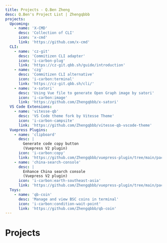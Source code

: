 ```yaml
---
title: Projects - Q.Ben Zheng
desc: Q.Ben's Project List | Zhengqbbb
projects:
  Upcoming:
    - name: 'X-CMD'
      desc: 'Collection of CLI'
      icon: 'x-cmd'
      link: 'https://github.com/x-cmd'
  CLI:
    - name: 'cz-git'
      desc: 'Commitizen CLI adapter'
      icon: 'i-carbon-plug'
      link: 'https://cz-git.qbb.sh/guide/introduction'
    - name: 'czg'
      desc: 'Commitizen CLI alternative'
      icon: 'i-carbon:terminal'
      link: 'https://cz-git.qbb.sh/cli/'
    - name: 'x-satori'
      desc: 'Using Vue file to generate Open Graph image by satori'
      icon: 'i-carbon:image'
      link: 'https://github.com/Zhengqbbb/x-satori'
  VS Code Extensions:
    - name: 'vitesse-qb'
      desc: 'VS Code theme fork by Vitesse Theme'
      icon: 'i-carbon-campsite'
      link: 'https://github.com/Zhengqbbb/vitesse-qb-vscode-theme'
  Vuepress Plugins:
    - name: 'clipboard'
      desc: |
        Generate code copy button
        (Vuepress V2 plugin)
      icon: 'i-carbon:copy'
      link: 'https://github.com/Zhengqbbb/vuepress-plugin/tree/main/packages/plugin-clipboard'
    - name: 'china-search-console'
      desc: |
        Enhance China search console
        (Vuepress V2 plugin)
      icon: 'i-carbon:earth-southeast-asia'
      link: 'https://github.com/Zhengqbbb/vuepress-plugin/tree/main/packages/plugin-china-search-console'
  Toys:
    - name: 'qb-coin'
      desc: 'Manage and view BSC coins in terminal'
      icon: 'i-carbon:condition-wait-point'
      link: 'https://github.com/Zhengqbbb/qb-coin'
---
```


# Projects

<ListProjects :projects="frontmatter.projects" />
